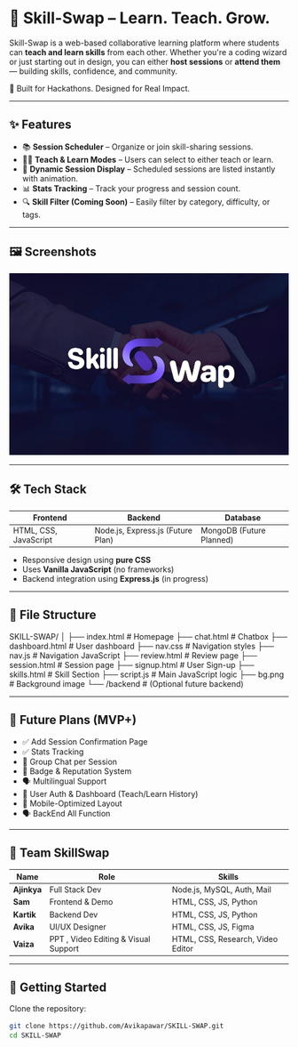 # 🔁 Skill-Swap – Learn. Teach. Grow.

Skill-Swap is a web-based collaborative learning platform where students can **teach and learn skills** from each other. Whether you're a coding wizard or just starting out in design, you can either **host sessions** or **attend them** — building skills, confidence, and community.

🚀 Built for Hackathons. Designed for Real Impact.

---

## ✨ Features

- 📚 **Session Scheduler** – Organize or join skill-sharing sessions.
- 👨‍🏫 **Teach & Learn Modes** – Users can select to either teach or learn.
- 🧠 **Dynamic Session Display** – Scheduled sessions are listed instantly with animation.
- 📊 **Stats Tracking** – Track your progress and session count.
- 🔍 **Skill Filter (Coming Soon)** – Easily filter by category, difficulty, or tags.

---

## 🖼️ Screenshots

![Skill Swap Screenshot](bg.png) <!-- Add screenshot files if needed -->

---

## 🛠️ Tech Stack

| Frontend | Backend | Database |
|----------|---------|----------|
| HTML, CSS, JavaScript | Node.js, Express.js (Future Plan)| MongoDB (Future Planned) |

- Responsive design using **pure CSS**
- Uses **Vanilla JavaScript** (no frameworks)
- Backend integration using **Express.js** (in progress)

---

## 📁 File Structure
SKILL-SWAP/
│
├── index.html # Homepage 
├── chat.html # Chatbox
├── dashboard.html # User dashboard
├── nav.css # Navigation styles
├── nav.js # Navigation JavaScript
├── review.html # Review page
├── session.html # Session page
├── signup.html # User Sign-up
├── skills.html # Skill Section
├── script.js # Main JavaScript logic
├── bg.png # Background image
└── /backend # (Optional future backend)

---

## 🚧 Future Plans (MVP+)

- ✅ Add Session Confirmation Page
- ✅ Stats Tracking
- 🔄 Group Chat per Session
- 🏅 Badge & Reputation System
- 🗣️ Multilingual Support
- 🔐 User Auth & Dashboard (Teach/Learn History)
- 📲 Mobile-Optimized Layout
- 🗣️ BackEnd All Function

---

## 🤝 Team SkillSwap

| Name | Role | Skills |
|------|------|--------|
| **Ajinkya** | Full Stack Dev | Node.js, MySQL, Auth, Mail |
| **Sam** | Frontend & Demo | HTML, CSS, JS, Python |
| **Kartik** | Backend Dev | HTML, CSS, JS, Python |
| **Avika** | UI/UX Designer | HTML, CSS, JS, Figma |
| **Vaiza** | PPT , Video Editing & Visual Support | HTML, CSS, Research, Video Editor  |

---

## 🏁 Getting Started

Clone the repository:
```bash
git clone https://github.com/Avikapawar/SKILL-SWAP.git
cd SKILL-SWAP
